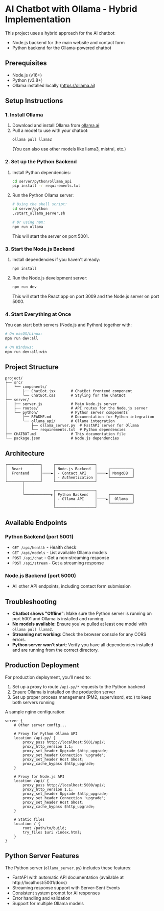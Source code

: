 # AI Chatbot with Ollama - Hybrid Implementation

This project uses a hybrid approach for the AI chatbot:
- Node.js backend for the main website and contact form
- Python backend for the Ollama-powered chatbot

## Prerequisites

- Node.js (v16+)
- Python (v3.8+)
- Ollama installed locally (https://ollama.ai)

## Setup Instructions

### 1. Install Ollama

1. Download and install Ollama from [ollama.ai](https://ollama.ai)
2. Pull a model to use with your chatbot:
   ```bash
   ollama pull llama2
   ```
   (You can also use other models like llama3, mistral, etc.)

### 2. Set up the Python Backend

1. Install Python dependencies:
   ```bash
   cd server/python/ollama_api
   pip install -r requirements.txt
   ```

2. Run the Python Ollama server:
   ```bash
   # Using the shell script:
   cd server/python
   ./start_ollama_server.sh
   
   # Or using npm:
   npm run ollama
   ```
   This will start the server on port 5001.

### 3. Start the Node.js Backend

1. Install dependencies if you haven't already:
   ```bash
   npm install
   ```

2. Run the Node.js development server:
   ```bash
   npm run dev
   ```
   This will start the React app on port 3009 and the Node.js server on port 5000.

### 4. Start Everything at Once

You can start both servers (Node.js and Python) together with:
```bash
# On macOS/Linux:
npm run dev:all

# On Windows:
npm run dev:all:win
```

## Project Structure

```
project/
├── src/
│   └── components/
│       ├── ChatBot.jsx       # ChatBot frontend component
│       └── ChatBot.css       # Styling for the ChatBot
├── server/
│   ├── server.js             # Main Node.js server
│   ├── routes/               # API routes for the Node.js server
│   └── python/               # Python server components
│       ├── README.md         # Documentation for Python integration
│       └── ollama_api/       # Ollama integration
│           ├── ollama_server.py  # FastAPI server for Ollama
│           └── requirements.txt  # Python dependencies
├── CHATBOT.md                # This documentation file
└── package.json              # Node.js dependencies
```

## Architecture

```
┌───────────────┐     ┌──────────────────┐
│  React        │     │ Node.js Backend  │     ┌──────────┐
│  Frontend     │────►│ - Contact API    │────►│ MongoDB  │
│               │     │ - Authentication │     └──────────┘
└───────┬───────┘     └──────────────────┘
        │
        │             ┌──────────────────┐
        └────────────►│ Python Backend   │     ┌──────────┐
                      │ - Ollama API     │────►│  Ollama  │
                      │                  │     └──────────┘
                      └──────────────────┘
```

## Available Endpoints

### Python Backend (port 5001)

- `GET /api/health` - Health check
- `GET /api/models` - List available Ollama models
- `POST /api/chat` - Get a non-streaming response
- `POST /api/stream` - Get a streaming response

### Node.js Backend (port 5000)

- All other API endpoints, including contact form submission

## Troubleshooting

- **Chatbot shows "Offline"**: Make sure the Python server is running on port 5001 and Ollama is installed and running.
- **No models available**: Ensure you've pulled at least one model with `ollama pull llama2`.
- **Streaming not working**: Check the browser console for any CORS errors.
- **Python server won't start**: Verify you have all dependencies installed and are running from the correct directory.

## Production Deployment

For production deployment, you'll need to:

1. Set up a proxy to route `/api-py/*` requests to the Python backend
2. Ensure Ollama is installed on the production server
3. Set up proper process management (PM2, supervisord, etc.) to keep both servers running

A sample nginx configuration:

```nginx
server {
    # Other server config...

    # Proxy for Python Ollama API
    location /api-py/ {
        proxy_pass http://localhost:5001/api/;
        proxy_http_version 1.1;
        proxy_set_header Upgrade $http_upgrade;
        proxy_set_header Connection 'upgrade';
        proxy_set_header Host $host;
        proxy_cache_bypass $http_upgrade;
    }

    # Proxy for Node.js API
    location /api/ {
        proxy_pass http://localhost:5000/api/;
        proxy_http_version 1.1;
        proxy_set_header Upgrade $http_upgrade;
        proxy_set_header Connection 'upgrade';
        proxy_set_header Host $host;
        proxy_cache_bypass $http_upgrade;
    }

    # Static files
    location / {
        root /path/to/build;
        try_files $uri /index.html;
    }
}
```

## Python Server Features

The Python server (`ollama_server.py`) includes these features:

- FastAPI with automatic API documentation (available at http://localhost:5001/docs)
- Streaming response support with Server-Sent Events
- Consistent system prompt for AI responses
- Error handling and validation
- Support for multiple Ollama models 